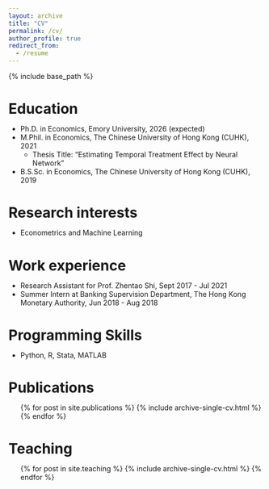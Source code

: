 ```yaml
---
layout: archive
title: "CV"
permalink: /cv/
author_profile: true
redirect_from:
  - /resume
---
```


{% include base_path %}

Education
======
* Ph.D. in Economics, Emory University, 2026 (expected) 
* M.Phil. in Economics, The Chinese University of Hong Kong (CUHK), 2021
  - Thesis Title: “Estimating Temporal Treatment Effect by Neural Network”
* B.S.Sc. in Economics, The Chinese University of Hong Kong (CUHK), 2019

Research interests
======
* Econometrics and Machine Learning

Work experience
======
* Research Assistant for Prof. Zhentao Shi, Sept 2017 - Jul 2021
* Summer Intern at Banking Supervision Department, The Hong Kong Monetary Authority, Jun 2018 - Aug 2018
  
Programming Skills
======
* Python, R, Stata, MATLAB 

Publications
======
  <ul>{% for post in site.publications %}
    {% include archive-single-cv.html %}
  {% endfor %}</ul>
  
<!-- Talks
======
  <ul>{% for post in site.talks %}
    {% include archive-single-talk-cv.html %}
  {% endfor %}</ul> -->
  
Teaching
======
  <style type="text/css">* { padding: 0; margin: 0; }</style>
  <ul>{% for post in site.teaching %}
    {% include archive-single-cv.html %}
  {% endfor %}</ul>

<!-- Service and leadership
======
* Currently signed in to 43 different slack teams -->
